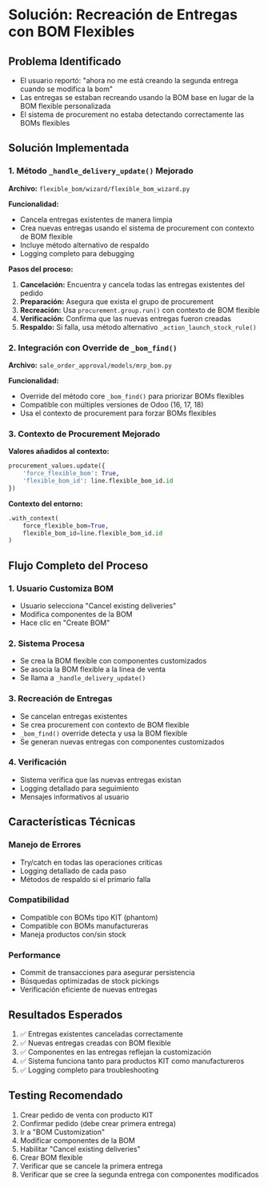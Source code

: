 # Solución: Recreación de Entregas con BOM Flexibles

## Problema Identificado
- El usuario reportó: "ahora no me está creando la segunda entrega cuando se modifica la bom"
- Las entregas se estaban recreando usando la BOM base en lugar de la BOM flexible personalizada
- El sistema de procurement no estaba detectando correctamente las BOMs flexibles

## Solución Implementada

### 1. Método `_handle_delivery_update()` Mejorado
**Archivo:** `flexible_bom/wizard/flexible_bom_wizard.py`

**Funcionalidad:**
- Cancela entregas existentes de manera limpia
- Crea nuevas entregas usando el sistema de procurement con contexto de BOM flexible
- Incluye método alternativo de respaldo
- Logging completo para debugging

**Pasos del proceso:**
1. **Cancelación:** Encuentra y cancela todas las entregas existentes del pedido
2. **Preparación:** Asegura que exista el grupo de procurement
3. **Recreación:** Usa `procurement.group.run()` con contexto de BOM flexible
4. **Verificación:** Confirma que las nuevas entregas fueron creadas
5. **Respaldo:** Si falla, usa método alternativo `_action_launch_stock_rule()`

### 2. Integración con Override de `_bom_find()`
**Archivo:** `sale_order_approval/models/mrp_bom.py`

**Funcionalidad:**
- Override del método core `_bom_find()` para priorizar BOMs flexibles
- Compatible con múltiples versiones de Odoo (16, 17, 18)
- Usa el contexto de procurement para forzar BOMs flexibles

### 3. Contexto de Procurement Mejorado
**Valores añadidos al contexto:**
```python
procurement_values.update({
    'force_flexible_bom': True,
    'flexible_bom_id': line.flexible_bom_id.id
})
```

**Contexto del entorno:**
```python
.with_context(
    force_flexible_bom=True,
    flexible_bom_id=line.flexible_bom_id.id
)
```

## Flujo Completo del Proceso

### 1. Usuario Customiza BOM
- Usuario selecciona "Cancel existing deliveries"
- Modifica componentes de la BOM
- Hace clic en "Create BOM"

### 2. Sistema Procesa
- Se crea la BOM flexible con componentes customizados
- Se asocia la BOM flexible a la línea de venta
- Se llama a `_handle_delivery_update()`

### 3. Recreación de Entregas
- Se cancelan entregas existentes
- Se crea procurement con contexto de BOM flexible
- `_bom_find()` override detecta y usa la BOM flexible
- Se generan nuevas entregas con componentes customizados

### 4. Verificación
- Sistema verifica que las nuevas entregas existan
- Logging detallado para seguimiento
- Mensajes informativos al usuario

## Características Técnicas

### Manejo de Errores
- Try/catch en todas las operaciones críticas
- Logging detallado de cada paso
- Métodos de respaldo si el primario falla

### Compatibilidad
- Compatible con BOMs tipo KIT (phantom)
- Compatible con BOMs manufactureras
- Maneja productos con/sin stock

### Performance
- Commit de transacciones para asegurar persistencia
- Búsquedas optimizadas de stock pickings
- Verificación eficiente de nuevas entregas

## Resultados Esperados
1. ✅ Entregas existentes canceladas correctamente
2. ✅ Nuevas entregas creadas con BOM flexible
3. ✅ Componentes en las entregas reflejan la customización
4. ✅ Sistema funciona tanto para productos KIT como manufactureros
5. ✅ Logging completo para troubleshooting

## Testing Recomendado
1. Crear pedido de venta con producto KIT
2. Confirmar pedido (debe crear primera entrega)
3. Ir a "BOM Customization"
4. Modificar componentes de la BOM
5. Habilitar "Cancel existing deliveries"
6. Crear BOM flexible
7. Verificar que se cancele la primera entrega
8. Verificar que se cree la segunda entrega con componentes modificados
